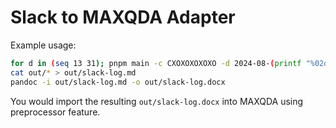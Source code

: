 # Slack to MAXQDA Adapter

Example usage:

```sh
for d in (seq 13 31); pnpm main -c CXOXOXOXOXO -d 2024-08-(printf "%02d" $d) > out/2024-08-(printf "%02d" $d).md; end
cat out/* > out/slack-log.md
pandoc -i out/slack-log.md -o out/slack-log.docx
```

You would import the resulting `out/slack-log.docx` into MAXQDA using preprocessor feature.
